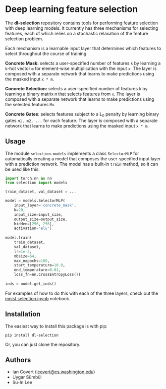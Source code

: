 # Deep learning feature selection

The **dl-selection** repository contains tools for performing feature selection with deep learning models. It currently has three mechanisms for selecting features, each of which relies on a stochastic relaxation of the feature selection problem.

Each mechanism is a learnable input layer that determines which features to select throughout the course of training.

<!--**Concrete Mask:** selects a user-specified number of features <img src="https://render.githubusercontent.com/render/math?math=k"> by learning a <img src="https://render.githubusercontent.com/render/math?math=k">-hot vector <img src="https://render.githubusercontent.com/render/math?math=m"> for element-wise multiplication with the input <img src="https://render.githubusercontent.com/render/math?math=x">. The layer is composed with a separate network that learns to make predictions using the masked input <img src="https://render.githubusercontent.com/render/math?math=x \odot m">.

**Concrete Selection:** selects a user-specified number of features <img src="https://render.githubusercontent.com/render/math?math=k"> by learning a binary matrix <img src="https://render.githubusercontent.com/render/math?math=M"> that selects features from <img src="https://render.githubusercontent.com/render/math?math=x">. The layer is composed with a separate network that learns to make predictions using the selected features <img src="https://render.githubusercontent.com/render/math?math=Mx">.

**Concrete Gates:** selects features subject to a L<sub>0</sub> penalty by learning binary gates <img src="https://render.githubusercontent.com/render/math?math=m_1, m_2, \ldots&mode=inline"> for each feature. The layer is composed with a separate network that learns to make predictions using the masked input <img src="https://render.githubusercontent.com/render/math?math=x \odot m">.-->

**Concrete Mask:** selects a user-specified number of features `k` by learning a `k`-hot vector `m` for element-wise multiplication with the input `x`. The layer is composed with a separate network that learns to make predictions using the masked input `x * m`.

**Concrete Selection:** selects a user-specified number of features `k` by learning a binary matrix `M` that selects features from `x`. The layer is composed with a separate network that learns to make predictions using the selected features `Mx`.

**Concrete Gates:** selects features subject to a L<sub>0</sub> penalty by learning binary gates `m1, m2, ...` for each feature. The layer is composed with a separate network that learns to make predictions using the masked input `x * m`.

## Usage

The module `selection.models` implements a class `SelectorMLP` for automatically creating a model that composes the user-specified input layer with a prediction network. The model has a built-in `train` method, so it can be used like this:

```python
import torch.nn as nn
from selection import models

train_dataset, val_dataset = ...

model = models.SelectorMLP(
    input_layer='concrete_mask',
    k=20,
    input_size=input_size,
    output_size=output_size,
    hidden=[256, 256],
    activation='elu')
    
model.train(
    train_dataset,
    val_dataset,
    lr=1e-3,
    mbsize=64,
    max_nepochs=100,
    start_temperature=10.0,
    end_temperature=0.01,
    loss_fn=nn.CrossEntropyLoss())
    
inds = model.get_inds()
```

For examples of how to do this with each of the three layers, check out the [mnist selection.ipynb](https://github.com/icc2115/dl-selection/blob/master/mnist%20selection.ipynb) notebook.

## Installation

The easiest way to install this package is with pip:

```
pip install dl-selection
```

Or, you can just clone the repository.

## Authors

- Ian Covert (<icovert@cs.washington.edu>)
- Uygar S&uuml;mb&uuml;l
- Su-In Lee

